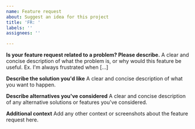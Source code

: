 ```yaml
---
name: Feature request
about: Suggest an idea for this project
title: 'FR: '
labels: ''
assignees: ''

---
```


**Is your feature request related to a problem? Please describe.**
A clear and concise description of what the problem is, or why would this feature be useful. Ex. I'm always frustrated when [...]

**Describe the solution you'd like**
A clear and concise description of what you want to happen.

**Describe alternatives you've considered**
A clear and concise description of any alternative solutions or features you've considered.

**Additional context**
Add any other context or screenshots about the feature request here.
